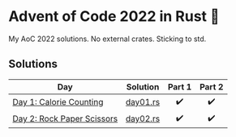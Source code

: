 # Advent of Code 2022 in Rust 🦀

My AoC 2022 solutions. No external crates. Sticking to std.

## Solutions

| Day | Solution | Part 1 | Part 2 |
| --- | ---      | :---:  | :---:  |
| [Day 1: Calorie Counting](https://adventofcode.com/2022/day/1) | [day01.rs](src/day01.rs) | ✔️ | ✔️ |
| [Day 2: Rock Paper Scissors](https://adventofcode.com/2022/day/2) | [day02.rs](src/day02.rs) | ✔️ | ✔️ |

